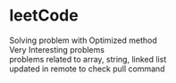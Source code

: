 # leetCode
Solving problem with Optimized method
<br>
Very Interesting problems
<br>
problems related to array, string, linked list 
<br>
updated in remote to check pull command
